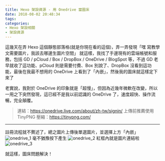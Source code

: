 ```yaml
---
title: Hexo 架設資源 - 用 Onedrive 當圖床
date: 2018-08-02 20:48:34
tags:
categories:
- Hexo 架設相關
- 架設資源
---
```

這幾天在弄 Hexo 這個靜態部落格(就是你現在看的這個)，弄一弄發現「嘿 寫教學文需要圖片，我該去哪邊生圖片空間」
就這樣，我找了手邊現有的雲端帳號和服務，包括 GD / pCloud / Box / DropBox / OneDrive / BlogSpot 等，不過 GD 老早就收了這功能、pCloud 則是需要付費、Box 別說了、DropBox 沒看到這功能，最後在我最不想用的 OneDrive 上看到了「內嵌」，然後我的圖床就這樣定下來了
<!--more-->
老實說，我對於 OneDrive 的印象就是「超慢」，但因為近幾年微軟在改變，所以一用之下突然發現，這已經不是我以前認識的 OneDrive 了，速度超快、操作流暢，完全顛覆。

> 連結：https://onedrive.live.com/about/zh-tw/signin/
> 上傳前推薦使用 TinyPNG 壓縮：https://tinypng.com/

***

註冊流程就不贅述了，總之圖片上傳後單選圖片，並選擇上方「內嵌」
![onedrive_1](https://b80zhg.bn.files.1drv.com/y4my_uvHkPiKqubSed8_xiDW11y_L1TPkHHH4TvQdVtuJs-J5CLlbngZXRepl64vzvzA7LNMiytwCmRl0d0v_RG531h3dZtw9fBJ9Ioy15Ss5v4XanA6SQ_KTQV8kHlbkFLmFBcMGHnB8rzj9B64a46lwrFdmAVeyx6B3X1bNPdDaBwkx2bqeSt3IwuASee_Jz__N18AO-xFZ34bC4XZJhZzA?width=641&height=332&cropmode=none)
毫不猶豫按下產生
![onedrive_2](https://b82yqq.bn.files.1drv.com/y4ml4CZPFfTzhzDOIn_YFfp_-f_Po_WE3ve4Fm372tdQuKFi8Kvb9qkG9c7aI1I8r-z-xv1u0RCy04_tsebGC3A-hPTP812xTvj_BzkPpq1mUA83HLESALKZmQZmwN7cHHqt7OdG4eXLxqu35e5B0_FWc1G5V33junOSCc5luyTFWNzpH7XblCH46J0SZSHN02IthKLowMSvLFoeS3Bt6G4XA?width=311&height=491&cropmode=none)
紅框內就是圖片連結啦
![onedrive_3](https://b839na.bn.files.1drv.com/y4mkjlYhp-YIdsmPqYwcV2xeCjX61FXRElrlb5-8sDep0KDydaRxIp1PObzJIPkcbKGiS58D6qQUesQyTvY84fFELOH__n5PB9ZZNDCOzmBaTJ4oj49ied7-drPisjIMnD5f28_HkWlE3hAUyvqGytK1MAOtooy5QpK13F-HaHXGMktfjmXIKry1dQlhYRcRmU6JJRiPrE4gCVdqyQ35tWgIw?width=315&height=731&cropmode=none)

就這樣，圖床問題解決！
